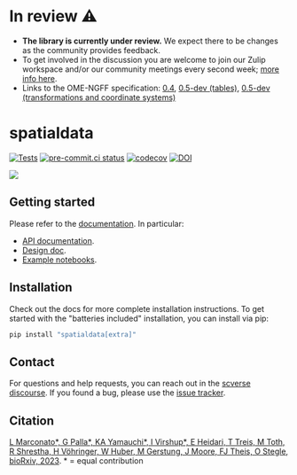 # In review ⚠

-   **The library is currently under review.** We expect there to be changes as the community provides feedback.
-   To get involved in the discussion you are welcome to join our Zulip workspace and/or our community meetings every second week; [more info here](https://imagesc.zulipchat.com/#narrow/stream/329057-scverse/topic/SpatialData.20meetings).
-   Links to the OME-NGFF specification: [0.4](https://ngff.openmicroscopy.org/latest/), [0.5-dev (tables)](https://github.com/ome/ngff/pull/64), [0.5-dev (transformations and coordinate systems)](https://github.com/ome/ngff/pull/138)

# spatialdata

[![Tests][badge-tests]][link-tests]
[![pre-commit.ci status](https://results.pre-commit.ci/badge/github/scverse/spatialdata/main.svg)](https://results.pre-commit.ci/latest/github/scverse/spatialdata/main)
[![codecov](https://codecov.io/gh/scverse/spatialdata/branch/main/graph/badge.svg?token=X19DRSIMCU)](https://codecov.io/gh/scverse/spatialdata)
[![DOI](https://zenodo.org/badge/487366481.svg)](https://zenodo.org/badge/latestdoi/487366481)

<img src='https://user-images.githubusercontent.com/1120672/236395765-2a4fc420-c7fb-4937-8a54-5036adc87760.png'/>

## Getting started

Please refer to the [documentation][link-docs]. In particular:

-   [API documentation][link-api].
-   [Design doc][link-design-doc].
-   [Example notebooks][link-notebooks].

## Installation

Check out the docs for more complete installation instructions. To get started with the "batteries included" installation, you can install via pip:

```bash
pip install "spatialdata[extra]"
```

## Contact

For questions and help requests, you can reach out in the [scverse discourse][scverse-discourse].
If you found a bug, please use the [issue tracker][issue-tracker].

## Citation

[L Marconato*, G Palla*, KA Yamauchi*, I Virshup*, E Heidari, T Treis, M Toth, R Shrestha, H Vöhringer, W Huber, M Gerstung, J Moore, FJ Theis, O Stegle, bioRxiv, 2023](https://www.biorxiv.org/content/10.1101/2023.05.05.539647v1). \* = equal contribution

<!-- Links -->

[scverse-discourse]: https://discourse.scverse.org/
[issue-tracker]: https://github.com/scverse/spatialdata/issues
[changelog]: https://spatialdata.readthedocs.io/latest/changelog.html
[design doc]: https://scverse-spatialdata.readthedocs.io/en/latest/design_doc.html
[link-docs]: https://spatialdata.scverse.org/en/latest/
[link-api]: https://spatialdata.scverse.org/en/latest/api.html
[link-design-doc]: https://spatialdata.scverse.org/en/latest/design_doc.html
[link-notebooks]: https://spatialdata.scverse.org/en/latest/tutorials/notebooks/notebooks.html
[badge-tests]: https://github.com/scverse/spatialdata/actions/workflows/test_and_deploy.yaml/badge.svg
[link-tests]: https://github.com/scverse/spatialdata/actions/workflows/test_and_deplot.yaml
